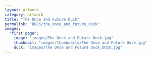 ```yaml
---
layout: artwork
category: artwork
title: "The Once and Future Duck"
permalink: "DUCK/the_once_and_future_duck"
images:
  "first page":
    image: "images/The Once and Future Duck.jpg"
    thumbnail: "images/thumbnails/The Once and Future Duck.jpg"
    duck: "images/The Once and Future Duck_DUCK.jpg"
---
```


